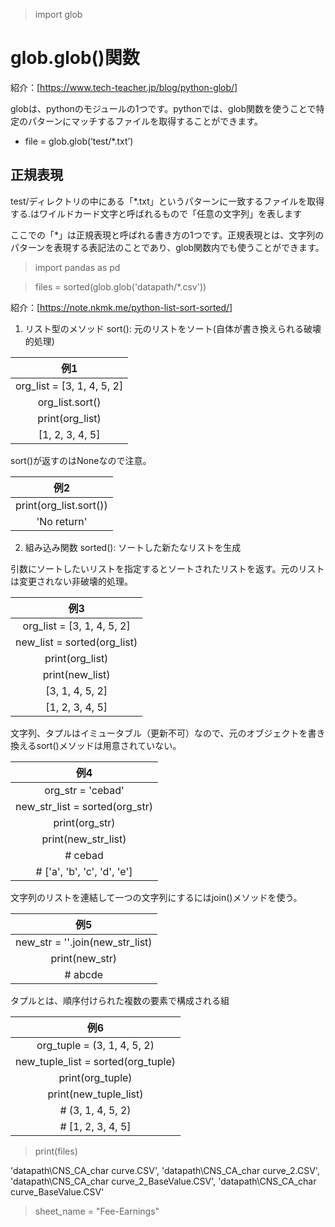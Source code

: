 > import glob

# glob.glob()関数

紹介：[https://www.tech-teacher.jp/blog/python-glob/]

globは、pythonのモジュールの1つです。pythonでは、glob関数を使うことで特定のパターンにマッチするファイルを取得することができます。
- file = glob.glob(‘test/*.txt’)
## 正規表現
test/ディレクトリの中にある「*.txt」というパターンに一致するファイルを取得する.はワイルドカード文字と呼ばれるもので「任意の文字列」を表します

ここでの「*」は正規表現と呼ばれる書き方の1つです。正規表現とは、文字列のパターンを表現する表記法のことであり、glob関数内でも使うことができます。


> import pandas as pd

> files = sorted(glob.glob('datapath/*.csv'))

紹介：[https://note.nkmk.me/python-list-sort-sorted/]

1. リスト型のメソッド sort(): 元のリストをソート(自体が書き換えられる破壊的処理)

|例1|
|:---:|
|org_list = [3, 1, 4, 5, 2]|
|org_list.sort()|
|print(org_list)|
|[1, 2, 3, 4, 5]|

sort()が返すのはNoneなので注意。

|例2|
|:---:|
|print(org_list.sort())|
|'No return'|

2. 組み込み関数 sorted(): ソートした新たなリストを生成

引数にソートしたいリストを指定するとソートされたリストを返す。元のリストは変更されない非破壊的処理。

|例3|
|:---:|
|org_list = [3, 1, 4, 5, 2]|
|new_list = sorted(org_list)|
|print(org_list)|
|print(new_list)|
|[3, 1, 4, 5, 2]|
|[1, 2, 3, 4, 5]|

文字列、タプルはイミュータブル（更新不可）なので、元のオブジェクトを書き換えるsort()メソッドは用意されていない。

|例4|
|:---:|
|org_str = 'cebad'|
|new_str_list = sorted(org_str)|
|print(org_str)|
|print(new_str_list)|
|# cebad|
|# ['a', 'b', 'c', 'd', 'e']|

文字列のリストを連結して一つの文字列にするにはjoin()メソッドを使う。

|例5|
|:---:|
|new_str = ''.join(new_str_list)|
|print(new_str)|
|# abcde|

タプルとは、順序付けられた複数の要素で構成される組

|例6|
|:---:|
|org_tuple = (3, 1, 4, 5, 2)|
|new_tuple_list = sorted(org_tuple)|
|print(org_tuple)|
|print(new_tuple_list)|
|# (3, 1, 4, 5, 2)|
|# [1, 2, 3, 4, 5]|

> print(files)

'datapath\\CNS_CA_char curve.CSV', 'datapath\\CNS_CA_char curve_2.CSV', 'datapath\\CNS_CA_char curve_2_BaseValue.CSV', 'datapath\\CNS_CA_char curve_BaseValue.CSV'

> sheet_name = "Fee-Earnings"
